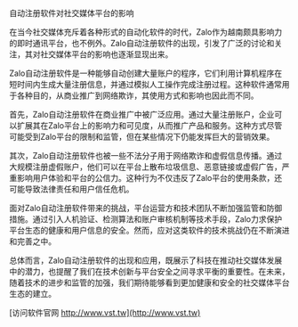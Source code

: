自动注册软件对社交媒体平台的影响

在当今社交媒体充斥着各种形式的自动化软件的时代，Zalo作为越南颇具影响力的即时通讯平台，也不例外。Zalo自动注册软件的出现，引发了广泛的讨论和关注，其对社交媒体平台的影响也逐渐显现出来。

Zalo自动注册软件是一种能够自动创建大量账户的程序，它们利用计算机程序在短时间内生成大量注册信息，并通过模拟人工操作完成注册过程。这种软件通常用于各种目的，从商业推广到网络欺诈，其使用方式和影响也因此而不同。

首先，Zalo自动注册软件在商业推广中被广泛应用。通过大量注册账户，企业可以扩展其在Zalo平台上的影响力和可见度，从而推广产品和服务。这种方式尽管可能受到Zalo平台的限制和监管，但在某些情况下仍能发挥巨大的营销效果。

其次，Zalo自动注册软件也被一些不法分子用于网络欺诈和虚假信息传播。通过大规模注册虚假账户，他们可以在平台上散布垃圾信息、恶意链接或虚假广告，严重影响用户体验和平台的公信力。这种行为不仅违反了Zalo平台的使用条款，还可能导致法律责任和用户信任危机。

面对Zalo自动注册软件带来的挑战，平台运营方和技术团队不断加强监管和防御措施。通过引入人机验证、检测算法和账户审核机制等技术手段，Zalo力求保护平台生态的健康和用户信息的安全。然而，应对这类软件的技术挑战仍在不断演进和完善之中。

总体而言，Zalo自动注册软件的出现和应用，既展示了科技在推动社交媒体发展中的潜力，也提醒了我们在技术创新与平台安全之间寻求平衡的重要性。在未来，随着技术的进步和监管的加强，我们期待能够看到更加健康和安全的社交媒体平台生态的建立。


[访问软件官网 http://www.vst.tw](http://www.vst.tw)

